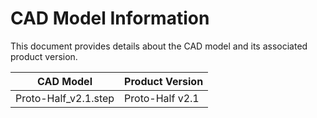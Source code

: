 # CAD Model Information

This document provides details about the CAD model and its associated product version.

| CAD Model                       | Product Version |
|---------------------------------|-----------------|
| Proto-Half_v2.1.step            | Proto-Half v2.1 |